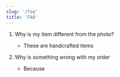 ```yaml
---
slug: '/faq'
title: 'FAQ'
---
```


1. Why is my item different from the photo?

   - These are handcrafted items

2. Why is something wrong with my order
   - Because
